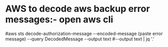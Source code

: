 # AWS to decode aws backup error messages:- open aws cli
#aws sts decode-authorization-message --encoded-message (paste error message) --query DecodedMessage --output text
#--output text | jq '.'
